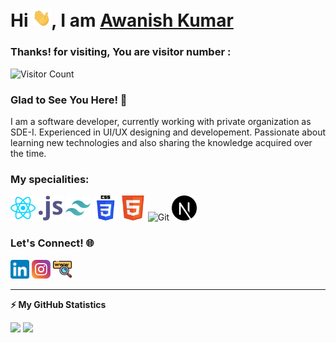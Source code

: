 <!-- ### Hi there 👋 -->

<!-- Hello -->

# Hi <img src="https://raw.githubusercontent.com/ABSphreak/ABSphreak/master/gifs/Hi.gif" width="30px">, I am [Awanish Kumar](https://mayankagulati.com)

<!-- visitor count -->

### Thanks! for visiting, You are visitor number :

![Visitor Count](https://profile-counter.glitch.me/{avirajput26}/count.svg)

<!-- intro -->

### Glad to See You Here! 🚀

<p>
I am a software developer, currently working with private organization as SDE-I. Experienced in UI/UX designing and developement. Passionate about learning new technologies and also sharing the knowledge acquired over the time. 
</p>

<!-- languages and tools -->

### My specialities:

<p align="left">
<img src="https://github.com/MayankaGulati/MayankaGulati/blob/main/svg icons/reactjs.svg" alt="React" width="40" height="40"/>
<img src="https://github.com/MayankaGulati/MayankaGulati/blob/main/svg icons/javascript.svg" alt="javascript" width="40" height="40"/>
<img src="https://github.com/MayankaGulati/MayankaGulati/blob/main/svg icons/tailwindcss.svg" alt="Tailwind" width="40" height="40"/>
<img src="https://github.com/MayankaGulati/MayankaGulati/blob/main/svg icons/css.svg" alt="CSS" width="40" height="40"/>
<img src="https://github.com/MayankaGulati/MayankaGulati/blob/main/svg icons/html.svg" alt="HTML" width="40" height="40"/>
<img src="https://www.vectorlogo.zone/logos/git-scm/git-scm-icon.svg" alt="Git" width="40" height="40"/>
<img src="https://github.com/MayankaGulati/MayankaGulati/blob/main/svg icons/nextjs.png" alt="Nextjs" width="40" height="40"/>

</p>

<!-- Connect with me -->

### Let's Connect! 🌐

<!-- [<img height="30" src="https://github.com/abhisaini880/abhisaini880/blob/main/svg-icons/twitter.svg" />](https://twitter.com/abhi_decode) -->

[<img height="30" src="https://github.com/MayankaGulati/MayankaGulati/blob/main/svg icons/LinkedIn.png" />](https://www.linkedin.com/in/mayanka-gulati/)
[<img height="30" src="https://github.com/MayankaGulati/MayankaGulati/blob/main/svg icons/instagram.svg" />](https://www.instagram.com/mayankagulati)
[<img height="30" src="https://github.com/MayankaGulati/MayankaGulati/blob/main/svg icons/www.svg"/>](https://mayankagulati.com)

<!-- [<img height="30" src="https://github.com/abhisaini880/abhisaini880/blob/main/svg-icons/hashnode-icon.svg" />](https://hashnode.com/@abhisheksaini) -->
<!-- [<img height="30" src="https://github.com/abhisaini880/abhisaini880/blob/main/svg-icons/medium.svg" />](https://abhisheksaini880.medium.com/) -->

---

<!-- GitHub stats -->

<b>⚡ My GitHub Statistics</b>

<p>
<!-- show Stats -->
<img height="180em" src="https://github-readme-stats.vercel.app/api?username=MayankaGulati&show_icons=true&hide_border=true" />

<!-- Most Used Languages -->
<img height="180em" src="https://github-readme-stats.vercel.app/api/top-langs/?username=MayankaGulati&exclude_repo=KNN-Image-Classification&show_icons=true&hide_border=true&layout=compact&langs_count=8"/>
</p>

<!--
**avirajput26/avirajput26** is a ✨ _special_ ✨ repository because its `README.md` (this file) appears on your GitHub profile.

Here are some ideas to get you started:

- 🔭 I’m currently working on ...
- 🌱 I’m currently learning ...
- 👯 I’m looking to collaborate on ...
- 🤔 I’m looking for help with ...
- 💬 Ask me about ...
- 📫 How to reach me: ...
- 😄 Pronouns: ...
- ⚡ Fun fact: ...
-->
